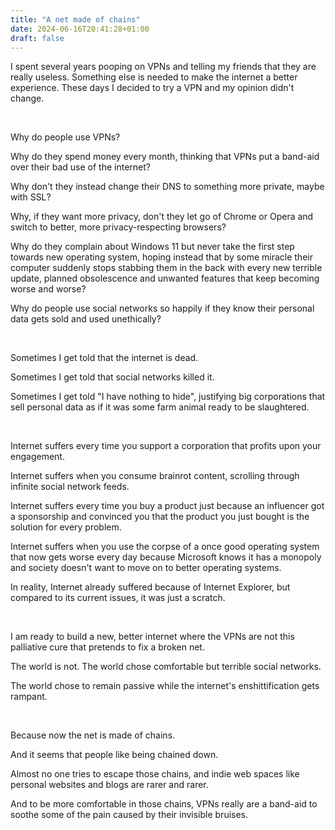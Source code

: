```yaml
---
title: "A net made of chains"
date: 2024-06-16T20:41:28+01:00
draft: false
---
```


I spent several years pooping on VPNs and telling my friends that they are really useless. Something else is needed to make the internet a better experience.
These days I decided to try a VPN and my opinion didn't change.

&nbsp;

Why do people use VPNs?

Why do they spend money every month, thinking that VPNs put a band-aid over their bad use of the internet?

Why don't they instead change their DNS to something more private, maybe with SSL?

Why, if they want more privacy, don't they let go of Chrome or Opera and switch to better, more privacy-respecting browsers?

Why do they complain about Windows 11 but never take the first step towards new operating system, hoping instead that by some miracle their computer suddenly stops stabbing them in the back with every new terrible update, planned obsolescence and unwanted features that keep becoming worse and worse?

Why do people use social networks so happily if they know their personal data gets sold and used unethically?

&nbsp;

Sometimes I get told that the internet is dead.

Sometimes I get told that social networks killed it.

Sometimes I get told "I have nothing to hide", justifying big corporations that sell personal data as if it was some farm animal ready to be slaughtered.

&nbsp;

Internet suffers every time you support a corporation that profits upon your engagement.

Internet suffers when you consume brainrot content, scrolling through infinite social network feeds.

Internet suffers every time you buy a product just because an influencer got a sponsorship and convinced you that the product you just bought is the solution for every problem.

Internet suffers when you use the corpse of a once good operating system that now gets worse every day because Microsoft knows it has a monopoly and society doesn't want to move on to better operating systems.

In reality, Internet already suffered because of Internet Explorer, but compared to its current issues, it was just a scratch.

&nbsp;

I am ready to build a new, better internet where the VPNs are not this palliative cure that pretends to fix a broken net.

The world is not. The world chose comfortable but terrible social networks.

The world chose to remain passive while the internet's enshittification gets rampant.

&nbsp;

Because now the net is made of chains.

And it seems that people like being chained down.

Almost no one tries to escape those chains, and indie web spaces like personal websites and blogs are rarer and rarer.

And to be more comfortable in those chains, VPNs really are a band-aid to soothe some of the pain caused by their invisible bruises.
